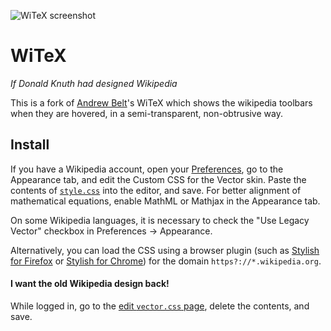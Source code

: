 
![WiTeX screenshot](https://raw.githubusercontent.com/jsmaniac/WiTeX/master/screenshot.gif)

# WiTeX
*If Donald Knuth had designed Wikipedia*

This is a fork of [Andrew Belt](https://github.com/AndrewBelt/WiTeX)'s WiTeX which shows the wikipedia toolbars when they are hovered, in a semi-transparent, non-obtrusive way.

## Install
If you have a Wikipedia account, open your [Preferences](https://en.wikipedia.org/wiki/Special:Preferences), go to the Appearance tab, and edit the Custom CSS for the Vector skin.
Paste the contents of [`style.css`](https://raw.githubusercontent.com/jsmaniac/WiTeX/master/style.css) into the editor, and save.
For better alignment of mathematical equations, enable MathML or Mathjax in the Appearance tab.

On some Wikipedia languages, it is necessary to check the "Use Legacy
Vector" checkbox in Preferences -> Appearance.

Alternatively, you can load the CSS using a browser plugin (such as [Stylish for Firefox](https://addons.mozilla.org/en-US/firefox/addon/stylish/?src=external-userstyleshome) or [Stylish for Chrome](https://chrome.google.com/webstore/detail/fjnbnpbmkenffdnngjfgmeleoegfcffe)) for the domain `https?://*.wikipedia.org`.


#### I want the old Wikipedia design back!
While logged in, go to the [edit `vector.css` page](https://en.wikipedia.org/w/index.php?title=Special:MyPage/vector.css&action=edit), delete the contents, and save.